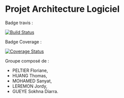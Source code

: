 # Projet Architecture Logiciel

Badge travis :

[![Build Status](https://travis-ci.org/thomastmts/gilded-rose.svg?branch=master)](https://travis-ci.org/thomastmts/gilded-rose)

Badge Coverage :

[![Coverage Status](https://coveralls.io/repos/github/thomastmts/gilded-rose/badge.svg?branch=master&service=github)](https://coveralls.io/github/thomastmts/gilded-rose?branch=master)

Groupe composé de :

+ PELTIER Floriane, 
+ HUANG Thomas, 
+ MOHAMED Sanyat, 
+ LEREMON Jordy, 
+ GUEYE Sokhna Diarra.
 
